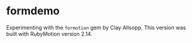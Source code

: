 formdemo
===

Experimenting with the `formotion` gem by Clay Allsopp.
This version was built with RubyMotion version 2.14.


